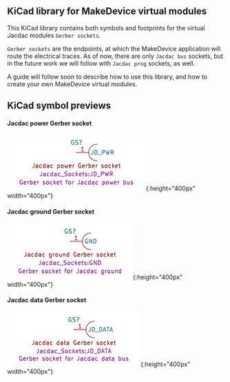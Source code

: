 ## KiCad library for MakeDevice virtual modules

This KiCad library contains both symbols and footprints for the virtual Jacdac
modules `Gerber sockets`.

`Gerber sockets` are the endpoints, at which the MakeDevice application will
route the electrical traces. As of now, there are only `Jacdac bus` sockets,
but in the future work we will follow with `Jacdac prog` sockets, as well.

A guide will follow soon to describe how to use this library, and how to
create your own MakeDevice virtual modules.

## KiCad symbol previews

#### Jacdac power Gerber socket

![Gerber socket symbol for Jacdac power bus](/svg/JD_PWR_symbol.svg){:height="400px" width="400px"}

#### Jacdac ground Gerber socket

![Gerber socket symbol for Jacdac ground](/svg/GND_symbol.svg){:height="400px" width="400px"}

#### Jacdac data Gerber socket

![Gerber socket symbol for Jacdac ground](/svg/JD_DATA_symbol.svg){:height="400px" width="400px"}
